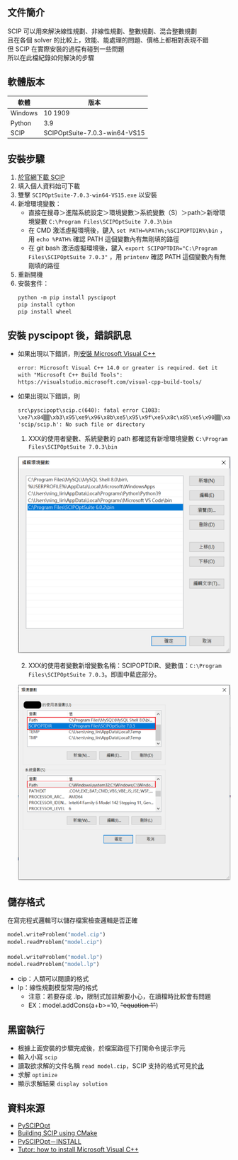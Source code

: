 ## 文件簡介
SCIP 可以用來解決線性規劃、非線性規劃、整數規劃、混合整數規劃  
且在各個 solver 的比較上，效能、能處理的問題、價格上都相對表現不錯  
但 SCIP 在實際安裝的過程有碰到一些問題      
所以在此檔紀錄如何解決的步驟  

## 軟體版本
軟體|版本
---|---
Windows|10 1909
Python|3.9
SCIP|SCIPOptSuite-7.0.3-win64-VS15

## 安裝步驟
1. [於官網下載 SCIP](https://www.scipopt.org/index.php#download)
2. 填入個人資料始可下載
3. 雙擊 `SCIPOptSuite-7.0.3-win64-VS15.exe` 以安裝
4. 新增環境變數：
    * 直接在搜尋＞進階系統設定＞環境變數＞系統變數（S）＞path＞新增環境變數 `C:\Program Files\SCIPOptSuite 7.0.3\bin`
    * 在 CMD 激活虛擬環境後，鍵入 `set PATH=%PATH%;%SCIPOPTDIR%\bin` ，用 `echo %PATH%` 確認 PATH 這個變數內有無剛填的路徑
    * 在 git bash 激活虛擬環境後，鍵入 `export SCIPOPTDIR="C:\Program Files\SCIPOptSuite 7.0.3"` ，用 `printenv` 確認 PATH 這個變數內有無剛填的路徑
6. 重新開機
7. 安裝套件：
    ```
    python -m pip install pyscipopt
    pip install cython
    pip install wheel
    ```

## 安裝 pyscipopt 後，錯誤訊息
* 如果出現以下錯誤，則[安裝 Microsoft Visual C++](https://visualstudio.microsoft.com/visual-cpp-build-tools/) 
  ```
  error: Microsoft Visual C++ 14.0 or greater is required. Get it with "Microsoft C++ Build Tools": https://visualstudio.microsoft.com/visual-cpp-build-tools/
  ```
* 如果出現以下錯誤，則
  ```
  src\pyscipopt\scip.c(640): fatal error C1083: \xe7\x84▒▒\xb3\x95\xe9\x96\x8b\xe5\x95\x9f\xe5\x8c\x85\xe5\x90▒▒\xaa\x94▒\x88: 'scip/scip.h': No such file or directory
  ```
  1. XXX的使用者變數、系統變數的 path 都確認有新增環境變數 `C:\Program Files\SCIPOptSuite 7.0.3\bin`
    
    ![](https://github.com/yuning-lin/SideProjects/blob/main/LinearProgramming/Pictures/SCIP_add_env_var.PNG)
    
  2. XXX的使用者變數新增變數名稱：SCIPOPTDIR、變數值：`C:\Program Files\SCIPOptSuite 7.0.3`。即圖中藍底部分。
    
    ![](https://github.com/yuning-lin/SideProjects/blob/main/LinearProgramming/Pictures/SCIP_add_path.PNG)
   
## 儲存格式
在寫完程式邏輯可以儲存檔案檢查邏輯是否正確  
```python
model.writeProblem("model.cip")
model.readProblem("model.cip")

model.writeProblem("model.lp") 
model.readProblem("model.lp")
```
* cip：人類可以閱讀的格式
* lp：線性規劃模型常用的格式
   * 注意：若要存成 .lp，限制式加註解要小心，在讀檔時比較會有問題
   * EX：model.addCons(a+b>=10, ~~"equation 1"~~)

## 黑窗執行
* 根據上面安裝的步驟完成後，於檔案路徑下打開命令提示字元
* 輸入小寫 `scip`
* 讀取欲求解的文件名稱 `read model.cip`，SCIP 支持的格式可見於[此](https://www.scipopt.org/doc-3.1.0/html/FAQ.php)
* 求解 `optimize`
* 顯示求解結果 `display solution`

## 資料來源
* [PySCIPOpt](https://github.com/scipopt/PySCIPOpt)
* [Building SCIP using CMake](https://www.scipopt.org/doc/html/md_INSTALL.php#CMAKE)
* [PySCIPOpt－INSTALL](https://github.com/scipopt/PySCIPOpt/blob/master/INSTALL.md)
* [Tutor: how to install Microsoft Visual C++](https://stackoverflow.com/questions/64261546/python-cant-install-packages)
